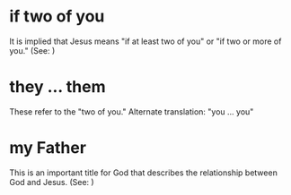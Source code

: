 
# if two of you
It is implied that Jesus means "if at least two of you" or "if two or more of you." (See: )

# they ... them
These refer to the "two of you." Alternate translation: "you ... you"

# my Father
This is an important title for God that describes the relationship between God and Jesus. (See: )